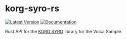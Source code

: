 korg-syro-rs
============

[![Latest Version]][crates.io] [![Documentation]][docs.rs]

Rust API for the
[KORG SYRO](https://github.com/korginc/volcasample)
library for the Volca Sample.

[docs.rs]: https://docs.rs/korg-syro
[crates.io]: https://crates.io/crates/korg-syro
[Documentation]: https://docs.rs/korg-syro/badge.svg
[Latest Version]: https://img.shields.io/crates/v/korg-syro